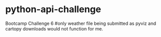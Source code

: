 # python-api-challenge
Bootcamp Challenge 6
#only weather file being submitted as pyviz and cartopy downloads would not function for me. 
